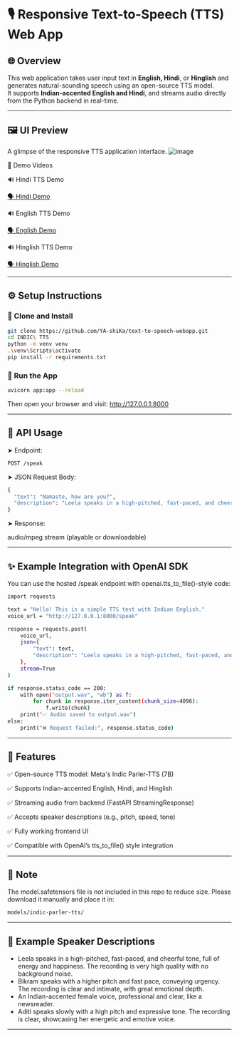 # 🎙️ Responsive Text-to-Speech (TTS) Web App

## 🌐 Overview

This web application takes user input text in **English, Hindi**, or **Hinglish** and generates natural-sounding speech using an open-source TTS model.  
It supports **Indian-accented English and Hindi**, and streams audio directly from the Python backend in real-time.

---

## 🖼️ UI Preview
A glimpse of the responsive TTS application interface.
![image](https://github.com/user-attachments/assets/6eafb3df-1b72-4d93-b337-00bd3dedf15c)

🎥 Demo Videos

🔊 Hindi TTS Demo

[🗣️ Hindi Demo](https://github.com/user-attachments/assets/4d98626c-8dd0-454e-a3d1-4391e29c86f9)

🔊 English TTS Demo

[🗣️ English Demo](https://github.com/user-attachments/assets/c90e73f6-a0ab-433d-8cb0-92f8a4af07d0)

🔊 Hinglish TTS Demo

[🗣️ Hinglish Demo](https://github.com/user-attachments/assets/144a3b6c-916c-4cdd-a6a2-ed21c3a1b6cd)

---

## ⚙️ Setup Instructions

### 🧱 Clone and Install
```bash
git clone https://github.com/YA-shiKa/text-to-speech-webapp.git
cd INDIC\ TTS
python -m venv venv
.\venv\Scripts\activate
pip install -r requirements.txt
```

### 🚀 Run the App
```bash
uvicorn app:app --reload
```
Then open your browser and visit: http://127.0.0.1:8000

---

## 🎤 API Usage
➤ Endpoint:
```bash
POST /speak
```
➤ JSON Request Body:
```bash
{
  "text": "Namaste, how are you?",
  "description": "Leela speaks in a high-pitched, fast-paced, and cheerful tone, full of energy and happiness. The recording is very high quality with no background noise."
}
```
➤ Response:

audio/mpeg stream (playable or downloadable)

---

## ✨ Example Integration with OpenAI SDK
You can use the hosted /speak endpoint with openai.tts_to_file()-style code:

```bash
import requests

text = "Hello! This is a simple TTS test with Indian English."
voice_url = "http://127.0.0.1:8000/speak"

response = requests.post(
    voice_url,
    json={
        "text": text,
        "description": "Leela speaks in a high-pitched, fast-paced, and cheerful tone, full of energy and happiness. The recording is very high quality with no background noise."
    },
    stream=True
)

if response.status_code == 200:
    with open("output.wav", "wb") as f:
        for chunk in response.iter_content(chunk_size=4096):
            f.write(chunk)
    print("✅ Audio saved to output.wav")
else:
    print("❌ Request failed:", response.status_code)
```

---

## 🌟 Features
✅ Open-source TTS model: Meta's Indic Parler-TTS (7B)

✅ Supports Indian-accented English, Hindi, and Hinglish

✅ Streaming audio from backend (FastAPI StreamingResponse)

✅ Accepts speaker descriptions (e.g., pitch, speed, tone)

✅ Fully working frontend UI

✅ Compatible with OpenAI’s tts_to_file() style integration

---

## 📌 Note
The model.safetensors file is not included in this repo to reduce size.
Please download it manually and place it in:

```bash
models/indic-parler-tts/
```

---

## 🧾 Example Speaker Descriptions

- Leela speaks in a high-pitched, fast-paced, and cheerful tone, full of energy and happiness. The recording is very high quality with no background noise.
- Bikram speaks with a higher pitch and fast pace, conveying urgency. The recording is clear and intimate, with great emotional depth.
- An Indian-accented female voice, professional and clear, like a newsreader.
- Aditi speaks slowly with a high pitch and expressive tone. The recording is clear, showcasing her energetic and emotive voice.

---
